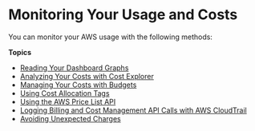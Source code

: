# Monitoring Your Usage and Costs<a name="monitoring-costs"></a>

You can monitor your AWS usage with the following methods:

**Topics**
+ [Reading Your Dashboard Graphs](view-billing-dashboard.md)
+ [Analyzing Your Costs with Cost Explorer](ce-what-is.md)
+ [Managing Your Costs with Budgets](budgets-managing-costs.md)
+ [Using Cost Allocation Tags](cost-alloc-tags.md)
+ [Using the AWS Price List API](price-changes.md)
+ [Logging Billing and Cost Management API Calls with AWS CloudTrail](logging-using-cloudtrail.md)
+ [Avoiding Unexpected Charges](checklistforunwantedcharges.md)